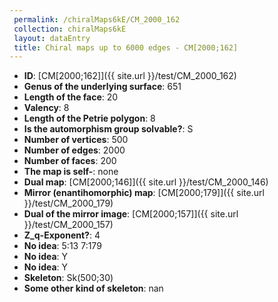 ```yaml
--- 
 permalink: /chiralMaps6kE/CM_2000_162 
 collection: chiralMaps6kE
 layout: dataEntry
 title: Chiral maps up to 6000 edges - CM[2000;162]
---
```


- **ID**: [CM[2000;162]]({{ site.url }}/test/CM_2000_162)
- **Genus of the underlying surface**: 651
- **Length of the face**: 20
- **Valency**: 8
- **Length of the Petrie polygon**: 8
- **Is the automorphism group solvable?**: S
- **Number of vertices**: 500
- **Number of edges**: 2000
- **Number of faces**: 200
- **The map is self-**: none
- **Dual map**: [CM[2000;146]]({{ site.url }}/test/CM_2000_146)
- **Mirror (enantihomorphic) map**: [CM[2000;179]]({{ site.url }}/test/CM_2000_179)
- **Dual of the mirror image**: [CM[2000;157]]({{ site.url }}/test/CM_2000_157)
- **Z_q-Exponent?**: 4
- **No idea**:  5:13 7:179
- **No idea**: Y
- **No idea**: Y
- **Skeleton**: Sk(500;30)
- **Some other kind of skeleton**: nan
